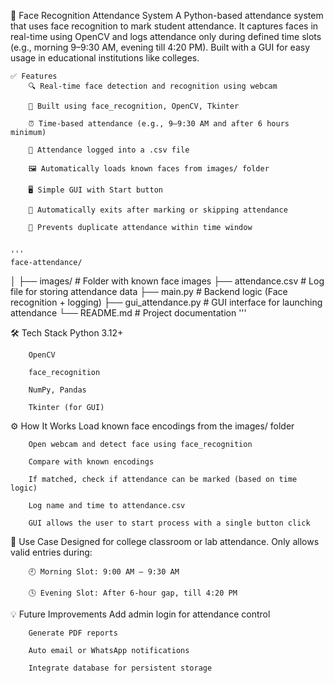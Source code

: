 📸 Face Recognition Attendance System
        A Python-based attendance system that uses face recognition to mark student attendance. It captures faces in real-time using OpenCV and logs attendance only during defined time slots (e.g., morning 9–9:30 AM, evening till 4:20 PM). Built with a GUI for easy usage in educational institutions like colleges.

    ✅ Features
        🔍 Real-time face detection and recognition using webcam

        🧠 Built using face_recognition, OpenCV, Tkinter

        ⏰ Time-based attendance (e.g., 9–9:30 AM and after 6 hours minimum)

        📁 Attendance logged into a .csv file

        🖼️ Automatically loads known faces from images/ folder

        🖥️ Simple GUI with Start button

        🛑 Automatically exits after marking or skipping attendance

        🧠 Prevents duplicate attendance within time window


    '''
    face-attendance/
│
├── images/                # Folder with known face images
├── attendance.csv         # Log file for storing attendance data
├── main.py                # Backend logic (Face recognition + logging)
├── gui_attendance.py      # GUI interface for launching attendance
└── README.md              # Project documentation
    '''

🛠️ Tech Stack
        Python 3.12+

        OpenCV

        face_recognition

        NumPy, Pandas

        Tkinter (for GUI)
⚙️ How It Works
        Load known face encodings from the images/ folder

        Open webcam and detect face using face_recognition

        Compare with known encodings

        If matched, check if attendance can be marked (based on time logic)

        Log name and time to attendance.csv

        GUI allows the user to start process with a single button click

🏫 Use Case
        Designed for college classroom or lab attendance. Only allows valid entries during:

        🕘 Morning Slot: 9:00 AM – 9:30 AM

        🕓 Evening Slot: After 6-hour gap, till 4:20 PM
💡 Future Improvements
        Add admin login for attendance control

        Generate PDF reports

        Auto email or WhatsApp notifications

        Integrate database for persistent storage

